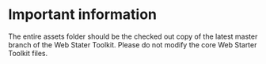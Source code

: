 # Important information

The entire assets folder should be the checked out copy of the latest master branch of the Web Stater Toolkit. Please do not modify the core Web Starter Toolkit files.